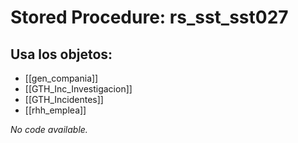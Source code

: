 # Stored Procedure: rs_sst_sst027

## Usa los objetos:
- [[gen_compania]]
- [[GTH_Inc_Investigacion]]
- [[GTH_Incidentes]]
- [[rhh_emplea]]

*No code available.*
